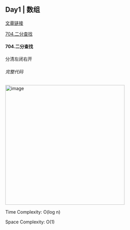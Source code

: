 ## Day1 | 数组

[文章链接](https://programmercarl.com/%E6%95%B0%E7%BB%84%E7%90%86%E8%AE%BA%E5%9F%BA%E7%A1%80.html)

[704.二分查找](https://leetcode.com/problems/binary-search/description/)


#### 704.二分查找
分清左闭右开

###### 完整代码
<img width="374" alt="image" src="https://github.com/user-attachments/assets/98132a16-6e03-4bfe-b6b8-b4f941736290" />

Time Complexity: O(log n)

Space Complexity: O(1)
